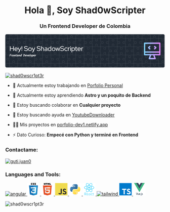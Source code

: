 <h1 align="center">Hola 👋, Soy Shad0wScripter</h1>
<h3 align="center">Un Frontend Developer de Colombia</h3>

![Banner de ShadowScripter](./github-header-image.png)

<p align="left"> <a href="https://github.com/ryo-ma/github-profile-trophy"><img src="https://github-profile-trophy.vercel.app/?username=shad0wscr1pt3r" alt="shad0wscr1pt3r" /></a> </p>

- 🔭 Actualmente estoy trabajando en [Porfolio Personal](porfolio-dev1.netlify.app)

- 🌱 Actualmente estoy aprendiendo **Astro y un poquito de Backend**

- 👯 Estoy buscando colaborar en **Cualquier proyecto**

- 🤝 Estoy buscando ayuda en [YoutubeDownloader](https://github.com/shad0wscr1pt3r/YoutubeDownloader)

- 👨‍💻 Mis proyectos en  [porfolio-dev1.netlify.app](porfolio-dev1.netlify.app)

- ⚡ Dato Curioso: **Empecé con Python y terminé en Frontend**

<h3 align="left">Contactame:</h3>
<p align="left">
<a href="https://instagram.com/guti.juan0" target="blank"><img align="center" src="https://raw.githubusercontent.com/rahuldkjain/github-profile-readme-generator/master/src/images/icons/Social/instagram.svg" alt="guti.juan0" height="30" width="40" /></a>
</p>

<h3 align="left">Languages and Tools:</h3>
<p align="left"> <a href="https://angular.io" target="_blank" rel="noreferrer"> <img src="https://angular.io/assets/images/logos/angular/angular.svg" alt="angular" width="40" height="40"/> </a> <a href="https://www.w3schools.com/css/" target="_blank" rel="noreferrer"> <img src="https://raw.githubusercontent.com/devicons/devicon/master/icons/css3/css3-original-wordmark.svg" alt="css3" width="40" height="40"/> </a> <a href="https://www.w3.org/html/" target="_blank" rel="noreferrer"> <img src="https://raw.githubusercontent.com/devicons/devicon/master/icons/html5/html5-original-wordmark.svg" alt="html5" width="40" height="40"/> </a> <a href="https://developer.mozilla.org/en-US/docs/Web/JavaScript" target="_blank" rel="noreferrer"> <img src="https://raw.githubusercontent.com/devicons/devicon/master/icons/javascript/javascript-original.svg" alt="javascript" width="40" height="40"/> </a> <a href="https://www.python.org" target="_blank" rel="noreferrer"> <img src="https://raw.githubusercontent.com/devicons/devicon/master/icons/python/python-original.svg" alt="python" width="40" height="40"/> </a> <a href="https://reactjs.org/" target="_blank" rel="noreferrer"> <img src="https://raw.githubusercontent.com/devicons/devicon/master/icons/react/react-original-wordmark.svg" alt="react" width="40" height="40"/> </a> <a href="https://tailwindcss.com/" target="_blank" rel="noreferrer"> <img src="https://www.vectorlogo.zone/logos/tailwindcss/tailwindcss-icon.svg" alt="tailwind" width="40" height="40"/> </a> <a href="https://www.typescriptlang.org/" target="_blank" rel="noreferrer"> <img src="https://raw.githubusercontent.com/devicons/devicon/master/icons/typescript/typescript-original.svg" alt="typescript" width="40" height="40"/> </a> <a href="https://vuejs.org/" target="_blank" rel="noreferrer"> <img src="https://raw.githubusercontent.com/devicons/devicon/master/icons/vuejs/vuejs-original-wordmark.svg" alt="vuejs" width="40" height="40"/> </a> </p>

<p><img align="center" src="https://github-readme-stats.vercel.app/api/top-langs?username=shad0wscr1pt3r&show_icons=true&locale=en&layout=compact" alt="shad0wscr1pt3r" /></p>
